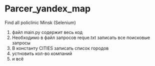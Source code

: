# Parcer_yandex_map
Find all policlinic Minsk (Selenium)

1. файл main.py содержит весь код 
2. Необходимо в файл запросов reque.txt записать все поисковые запросы
3. В константу CITIES записать список городов
4. устновить кол-во компаний
5. и всё

